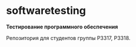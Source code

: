 # softwaretesting

<strong>Тестирование программного обеспечения</strong>

Репозитория для студентов группы P3317, P3318.
